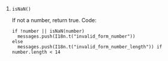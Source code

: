 1. ```isNaN()```

    If not a number, return true.
    Code:
    ```
    if !number || isNaN(number)
      messages.push(I18n.t("invalid_form_number"))
    else
      messages.push(I18n.t("invalid_form_number_length")) if number.length < 14
    ```
